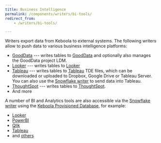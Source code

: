 ```yaml
---
title: Business Intelligence
permalink: /components/writers/bi-tools/
redirect_from:
    - /writers/bi-tools/

---
```


Writers export data from Keboola to external systems. The following writers
allow to push data to various business intelligence platforms:

- [GoodData](/components/writers/bi-tools/gooddata/) --- writes tables to [GoodData](https://www.gooddata.com/) and optionally also manages the GoodData project LDM.
- [Looker](/components/writers/bi-tools/looker/) --- writes tables to [Looker](https://looker.com/)
- [Tableau](/components/writers/bi-tools/tableau/) --- writes tables to [Tableau](https://www.tableau.com/) TDE files, which can be downloaded or uploaded to Dropbox, Google Drive or Tableau Server. You can also use the [Snowflake writer](/components/writers/database/snowflake/) to send data into Tableau.
- [ThoughtSpot](/components/writers/bi-tools/thoughtspot) --- writes tables to [ThoughtSpot](https://www.thoughtspot.com/product).
- And more

A number of BI and Analytics tools are also accessible via the [Snowflake writer](/components/writers/database/snowflake/) using the
[Keboola Provisioned Database](/components/writers/database/snowflake/#using-keboola-provisioned-database), for example:

 - [Looker](/components/writers/database/snowflake/#connect-to-looker)
 - [PowerBI](/components/writers/database/snowflake/#connect-to-power-bi-desktop)
 - [Qlik](/components/writers/database/snowflake/#connect-to-qlik)
 - [Tableau](/components/writers/database/snowflake/#connect-to-tableau)
- and [others](https://components.keboola.com/components)
